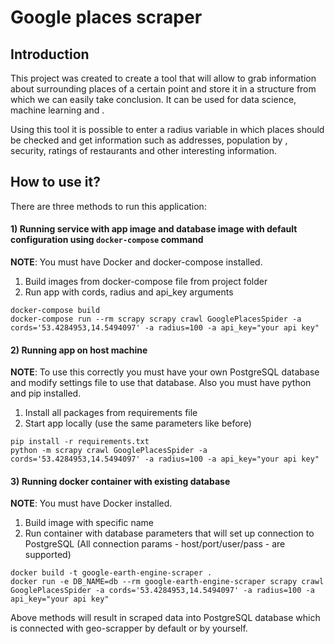 # Google places scraper

## Introduction
This project was created to create a tool
that will allow to grab information about surrounding places of a certain point and store it in a structure from which we can easily take conclusion.
It can be used for data science, machine learning and .

Using this tool it is possible to enter a radius variable in which places should be checked and get information such as addresses, population by , security, ratings of restaurants and other interesting information.

## How to use it?
There are three methods to run this application:
#### 1) Running service with app image and database image with default configuration using `docker-compose` command
__NOTE__: You must have Docker and docker-compose installed.
1) Build images from docker-compose file from project folder
2) Run app with cords, radius and api_key arguments

```
docker-compose build
docker-compose run --rm scrapy scrapy crawl GooglePlacesSpider -a cords='53.4284953,14.5494097' -a radius=100 -a api_key="your api key"
```

#### 2) Running app on host machine
__NOTE__: To use this correctly you must have your own PostgreSQL database and modify settings file to use that database.
Also you must have python and pip installed.
1) Install all packages from requirements file
2) Start app locally (use the same parameters like before)
```
pip install -r requirements.txt
python -m scrapy crawl GooglePlacesSpider -a cords='53.4284953,14.5494097' -a radius=100 -a api_key="your api key"
```

#### 3) Running docker container with existing database
__NOTE__: You must have Docker installed.
1) Build image with specific name
2) Run container with database parameters that will set up connection to PostgreSQL 
(All connection params - host/port/user/pass - are supported)
```
docker build -t google-earth-engine-scraper .
docker run -e DB_NAME=db --rm google-earth-engine-scraper scrapy crawl GooglePlacesSpider -a cords='53.4284953,14.5494097' -a radius=100 -a api_key="your api key"
```
Above methods will result in scraped data into PostgreSQL database which is connected with geo-scrapper by default or by yourself.